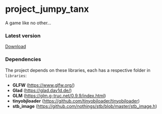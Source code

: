 # project_jumpy_tanx
A game like no other...

### Latest version
[Download](https://github.com/Bleskocvok/project_jumpy_tanx/releases/latest)

### Dependencies
The project depends on these libraries, each has a respective folder in `libraries`:

- **GLFW** (https://www.glfw.org/)
- **Glad** (https://glad.dav1d.de/)
- **GLM** (https://glm.g-truc.net/0.9.9/index.html)
- **tinyobjloader** (https://github.com/tinyobjloader/tinyobjloader)
- **stb_image** (https://github.com/nothings/stb/blob/master/stb_image.h)
